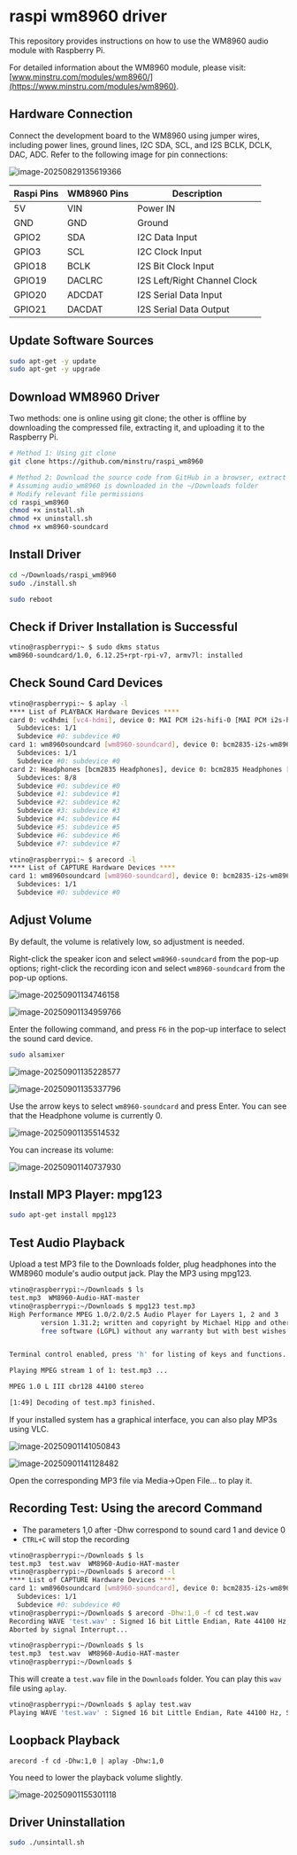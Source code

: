 # raspi wm8960 driver

This repository provides instructions on how to use the WM8960 audio module with Raspberry Pi.

For detailed information about the WM8960 module, please visit: [www.minstru.com/modules/wm8960/](https://www.minstru.com/modules/wm8960).

## Hardware Connection

Connect the development board to the WM8960 using jumper wires, including power lines, ground lines, I2C SDA, SCL, and I2S BCLK, DCLK, DAC, ADC. Refer to the following image for pin connections:

![image-20250829135619366](./image/image-20250829135619366.png)

| Raspi Pins | WM8960 Pins | Description                  |
| ---------- | ----------- | ---------------------------- |
| 5V         | VIN         | Power IN                     |
| GND        | GND         | Ground                       |
| GPIO2      | SDA         | I2C Data Input               |
| GPIO3      | SCL         | I2C Clock Input              |
| GPIO18     | BCLK        | I2S Bit Clock Input          |
| GPIO19     | DACLRC      | I2S Left/Right Channel Clock |
| GPIO20     | ADCDAT      | I2S Serial Data Input        |
| GPIO21     | DACDAT      | I2S Serial Data Output       |

## Update Software Sources

```bash
sudo apt-get -y update
sudo apt-get -y upgrade
```

## Download WM8960 Driver

Two methods: one is online using git clone; the other is offline by downloading the compressed file, extracting it, and uploading it to the Raspberry Pi.

```bash
# Method 1: Using git clone
git clone https://github.com/minstru/raspi_wm8960

# Method 2: Download the source code from GitHub in a browser, extract it, then upload (via SSH) to the Raspberry Pi
# Assuming audio_wm8960 is downloaded in the ~/Downloads folder
# Modify relevant file permissions
cd raspi_wm8960
chmod +x install.sh
chmod +x uninstall.sh
chmod +x wm8960-soundcard
```

## Install Driver

```bash
cd ~/Downloads/raspi_wm8960
sudo ./install.sh

sudo reboot
```

## Check if Driver Installation is Successful

```bash
vtino@raspberrypi:~ $ sudo dkms status
wm8960-soundcard/1.0, 6.12.25+rpt-rpi-v7, armv7l: installed
```

## Check Sound Card Devices

```bash
vtino@raspberrypi:~ $ aplay -l
**** List of PLAYBACK Hardware Devices ****
card 0: vc4hdmi [vc4-hdmi], device 0: MAI PCM i2s-hifi-0 [MAI PCM i2s-hifi-0]
  Subdevices: 1/1
  Subdevice #0: subdevice #0
card 1: wm8960soundcard [wm8960-soundcard], device 0: bcm2835-i2s-wm8960-hifi wm8960-hifi-0 [bcm2835-i2s-wm8960-hifi wm8960-hifi-0]
  Subdevices: 1/1
  Subdevice #0: subdevice #0
card 2: Headphones [bcm2835 Headphones], device 0: bcm2835 Headphones [bcm2835 Headphones]
  Subdevices: 8/8
  Subdevice #0: subdevice #0
  Subdevice #1: subdevice #1
  Subdevice #2: subdevice #2
  Subdevice #3: subdevice #3
  Subdevice #4: subdevice #4
  Subdevice #5: subdevice #5
  Subdevice #6: subdevice #6
  Subdevice #7: subdevice #7

vtino@raspberrypi:~ $ arecord -l
**** List of CAPTURE Hardware Devices ****
card 1: wm8960soundcard [wm8960-soundcard], device 0: bcm2835-i2s-wm8960-hifi wm8960-hifi-0 [bcm2835-i2s-wm8960-hifi wm8960-hifi-0]
  Subdevices: 1/1
  Subdevice #0: subdevice #0
```

## Adjust Volume

By default, the volume is relatively low, so adjustment is needed.

Right-click the speaker icon and select `wm8960-soundcard` from the pop-up options; right-click the recording icon and select `wm8960-soundcard` from the pop-up options.

![image-20250901134746158](./image/image-20250901134746158.png)

![image-20250901134959766](./image/image-20250901134959766.png)

Enter the following command, and press `F6` in the pop-up interface to select the sound card device.

```bash
sudo alsamixer
```

![image-20250901135228577](./image/image-20250901135228577.png)

![image-20250901135337796](./image/image-20250901135337796.png)

Use the arrow keys to select `wm8960-soundcard` and press Enter. You can see that the Headphone volume is currently 0.

![image-20250901135514532](./image/image-20250901135514532.png)

You can increase its volume:

![image-20250901140737930](./image/image-20250901140737930.png)



## Install MP3 Player: mpg123

```bash
sudo apt-get install mpg123 
```

## Test Audio Playback

Upload a test MP3 file to the Downloads folder, plug headphones into the WM8960 module's audio output jack. Play the MP3 using mpg123.

```bash
vtino@raspberrypi:~/Downloads $ ls
test.mp3  WM8960-Audio-HAT-master
vtino@raspberrypi:~/Downloads $ mpg123 test.mp3
High Performance MPEG 1.0/2.0/2.5 Audio Player for Layers 1, 2 and 3
        version 1.31.2; written and copyright by Michael Hipp and others
        free software (LGPL) without any warranty but with best wishes


Terminal control enabled, press 'h' for listing of keys and functions.

Playing MPEG stream 1 of 1: test.mp3 ...

MPEG 1.0 L III cbr128 44100 stereo

[1:49] Decoding of test.mp3 finished.
```

If your installed system has a graphical interface, you can also play MP3s using VLC.

![image-20250901141050843](./image/image-20250901141050843.png)

![image-20250901141128482](./image/image-20250901141128482.png)

Open the corresponding MP3 file via Media->Open File... to play it.

## Recording Test: Using the arecord Command

- The parameters 1,0 after -Dhw correspond to sound card 1 and device 0
- `CTRL+C` will stop the recording

```bash
vtino@raspberrypi:~/Downloads $ ls
test.mp3  test.wav  WM8960-Audio-HAT-master
vtino@raspberrypi:~/Downloads $ arecord -l
**** List of CAPTURE Hardware Devices ****
card 1: wm8960soundcard [wm8960-soundcard], device 0: bcm2835-i2s-wm8960-hifi wm8960-hifi-0 [bcm2835-i2s-wm8960-hifi wm8960-hifi-0]
  Subdevices: 1/1
  Subdevice #0: subdevice #0
vtino@raspberrypi:~/Downloads $ arecord -Dhw:1,0 -f cd test.wav
Recording WAVE 'test.wav' : Signed 16 bit Little Endian, Rate 44100 Hz, Stereo
Aborted by signal Interrupt...

vtino@raspberrypi:~/Downloads $ ls
test.mp3  test.wav  WM8960-Audio-HAT-master
vtino@raspberrypi:~/Downloads $

```

This will create a `test.wav` file in the `Downloads` folder. You can play this `wav` file using `aplay`.

```bash
vtino@raspberrypi:~/Downloads $ aplay test.wav
Playing WAVE 'test.wav' : Signed 16 bit Little Endian, Rate 44100 Hz, Stereo
```

## Loopback Playback

```
arecord -f cd -Dhw:1,0 | aplay -Dhw:1,0
```

You need to lower the playback volume slightly.

![image-20250901155301118](./image/image-20250901155301118.png)

## Driver Uninstallation

```bash
sudo ./unsintall.sh
```